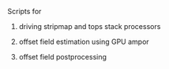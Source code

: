 Scripts for

1) driving stripmap and tops stack processors

2) offset field estimation using GPU ampor

3) offset field postprocessing
